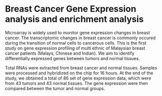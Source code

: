 # Breast Cancer Gene Expression analysis and enrichment analysis
Microarray is widely used to monitor gene expression changes in breast cancer. The transcriptomic changes in breast cancer is commonly occured during the transition of normal cells to cancerous cells. This is the first study on gene expression profiling of multi ethnic of Malaysian breast cancer patients (Malays, Chinese and Indian). We aim to identify differentially expressed genes between tumors and normal tissues.

Total RNAs were extracted from breast cancer and normal tissues. Samples were processed and hybridized on the chip for 16 hours. At the end of the study, we obtained a total of 86 set of gene expression data, which were from 43 tumors and 43 normal tissues. The gene expression were then compared between the tumor and normal groups.
